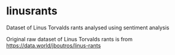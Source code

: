 # linusrants
Dataset of Linus Torvalds rants analysed using sentiment analysis

Original raw dataset of Linus Torvalds rants is from https://data.world/jboutros/linus-rants
